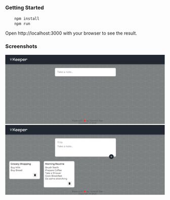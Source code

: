 ### Getting Started
``` 
    npm install 
    npm run
```
Open http://localhost:3000 with your browser to see the result.

### Screenshots
![](screenshots/home.png)
![](screenshots/home_2.png)
